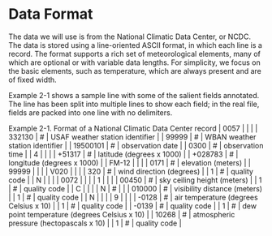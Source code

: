 # Data Format

The data we will use is from the National Climatic Data Center, or NCDC. The data is stored using a line-oriented ASCII format, in which each line is a record. The format supports a rich set of meteorological elements, many of which are optional or with variable data lengths. For simplicity, we focus on the basic elements, such as temperature, which are always present and are of fixed width.

Example 2-1 shows a sample line with some of the salient fields annotated. The line has been split into multiple lines to show each field; in the real file, fields are packed into one line with no delimiters.

Example 2-1. Format of a National Climatic Data Center record
| 0057 |  |  |
| 332130 | # | USAF weather station identifier |
| 99999 | # | WBAN weather station identifier |
| 19500101 | # | observation date |
| 0300 | # | observation time |
| 4 | | |
| +51317 | # | latitude (degrees x 1000) |
| +028783 | # | longitude (degrees x 1000) |
| FM-12 | | |
| 0171 | # | elevation (meters) |
| 99999 | | |
| V020 | | |
| 320 | # | wind direction (degrees) |
| 1 | # | quality code |
| N | | |
| 0072 | | |
| 1 | | |
| 00450 | # | sky ceiling height (meters) |
| 1 | # | quality code |
| C | | |
| N | # | |
| 010000 | # | visibility distance (meters) |
| 1 | # | quality code |
| N | | |
| 9 | | |
| -0128 | # | air temperature (degrees Celsius x 10) |
| 1 | # | quality code |
| -0139 | # | quality code |
| 1 | # | dew point temperature (degrees Celsius x 10) |
| 10268 | # | atmospheric pressure (hectopascals x 10) |
| 1 | # | quality code |

